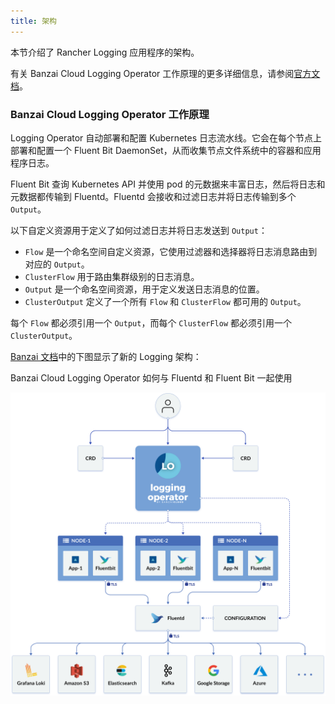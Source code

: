 ```yaml
---
title: 架构
---
```


本节介绍了 Rancher Logging 应用程序的架构。

有关 Banzai Cloud Logging Operator 工作原理的更多详细信息，请参阅[官方文档](https://banzaicloud.com/docs/one-eye/logging-operator/#architecture)。

### Banzai Cloud Logging Operator 工作原理

Logging Operator 自动部署和配置 Kubernetes 日志流水线。它会在每个节点上部署和配置一个 Fluent Bit DaemonSet，从而收集节点文件系统中的容器和应用程序日志。

Fluent Bit 查询 Kubernetes API 并使用 pod 的元数据来丰富日志，然后将日志和元数据都传输到 Fluentd。Fluentd 会接收和过滤日志并将日志传输到多个`Output`。

以下自定义资源用于定义了如何过滤日志并将日志发送到 `Output`：

- `Flow` 是一个命名空间自定义资源，它使用过滤器和选择器将日志消息路由到对应的 `Output`。
- `ClusterFlow` 用于路由集群级别的日志消息。
- `Output` 是一个命名空间资源，用于定义发送日志消息的位置。
- `ClusterOutput` 定义了一个所有 `Flow` 和 `ClusterFlow` 都可用的 `Output`。

每个 `Flow` 都必须引用一个 `Output`，而每个 `ClusterFlow` 都必须引用一个 `ClusterOutput`。

[Banzai 文档](https://banzaicloud.com/docs/one-eye/logging-operator/#architecture)中的下图显示了新的 Logging 架构：

<figcaption>Banzai Cloud Logging Operator 如何与 Fluentd 和 Fluent Bit 一起使用</figcaption>

![Banzai Cloud Logging Operator 如何与 Fluentd 一起使用](/img/banzai-cloud-logging-operator.png)
